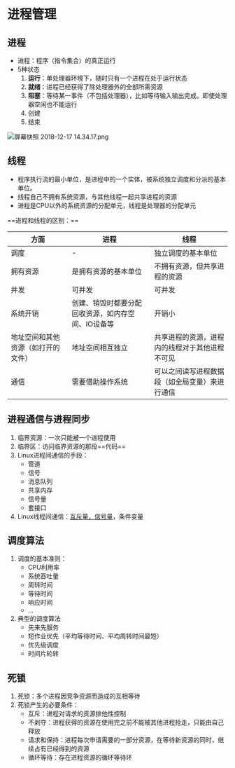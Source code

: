 # 进程管理
## 进程
- 进程：程序（指令集合）的真正运行
- 5种状态
  1. **运行**：单处理器环境下，随时只有一个进程在处于运行状态
  2. **就绪**：进程已经获得了除处理器外的全部所需资源
  3. **阻塞**：等待某一事件（不包括处理器），比如等待输入输出完成。即使处理器空闲也不能运行
  4. 创建
  5. 结束
  
![屏幕快照 2018-12-17 14.34.17.png](http://note.youdao.com/yws/res/249/WEBRESOURCE3eb30b5f8b723f5037e0937e9043cb84)

## 线程
- 程序执行流的最小单位，是进程中的一个实体，被系统独立调度和分派的基本单位。
- 线程自己不拥有系统资源，与其他线程一起共享进程的资源
- 进程是CPU以外的系统资源的分配单元，线程是处理器的分配单元


==进程和线程的区别：==

方面 | 进程 | 线程 
---|---|---
调度 | - | 独立调度的基本单位 
拥有资源 | 是拥有资源的基本单位 | 不拥有资源，但共享进程的资源
并发 | 可并发 | 可并发
系统开销 | 创建、销毁时都要分配回收资源，如内存空间、IO设备等 | 开销小 
地址空间和其他资源（如打开的文件） | 地址空间相互独立 | 共享进程的资源，进程内的线程对于其他进程不可见
通信|需要借助操作系统|可以之间读写进程数据段（如全局变量）来进行通信

## 进程通信与进程同步
1. 临界资源：一次只能被一个进程使用
2. 临界区：访问临界资源的那段==代码==
3. Linux进程间通信的手段：
      - 管道
      - 信号
      - 消息队列
      - 共享内存
      - 信号量
      - 套接口
4. Linux线程间通信：[互斥量，信号量](https://blog.csdn.net/zhang15953709913/article/details/84565628)，条件变量 

## 调度算法
1. 调度的基本准则：
    - CPU利用率
    - 系统吞吐量
    - 周转时间
    - 等待时间
    - 响应时间
    - ...
2. 典型的调度算法
    - 先来先服务
    - 短作业优先（平均等待时间、平均周转时间最短）
    - 优先级调度
    - 时间片轮转

## 死锁
1. 死锁：多个进程因竞争资源而造成的互相等待
2. 死锁产生的必要条件：
    - 互斥：进程对请求的资源排他性控制
    - 不剥夺：进程获得的资源在使用完之前不能被其他进程抢走，只能由自己释放
    - 请求和保持：进程每次申请需要的一部分资源，在等待新资源的同时，继续占有已经得到的资源
    - 循环等待：存在进程资源的循环等待环

